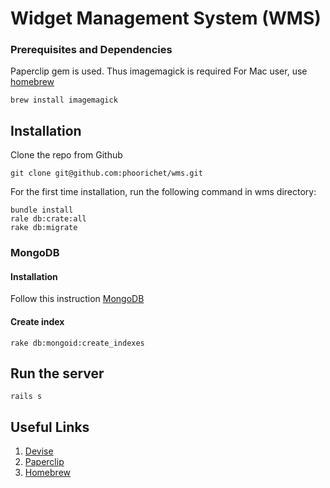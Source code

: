 Widget Management System (WMS)
========================

### Prerequisites and Dependencies

Paperclip gem is used. Thus imagemagick is required
For Mac user, use [homebrew](http://brew.sh/)
```
brew install imagemagick
```

## Installation
Clone the repo from Github
```
git clone git@github.com:phoorichet/wms.git
```

For the first time installation, run the following command in wms directory:
```
bundle install
rale db:crate:all
rake db:migrate
```

### MongoDB
#### Installation
Follow this instruction [MongoDB](http://docs.mongodb.org/manual/tutorial/install-mongodb-on-ubuntu/)

#### Create index
```
rake db:mongoid:create_indexes
```

## Run the server
```
rails s
```


## Useful  Links
1. [Devise](https://github.com/plataformatec/devise)
2. [Paperclip](https://github.com/thoughtbot/paperclip)
3. [Homebrew](http://brew.io/)


